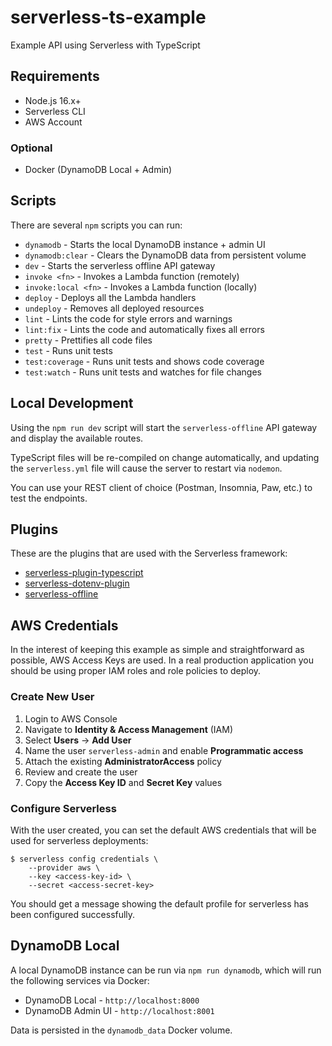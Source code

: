 # serverless-ts-example
Example API using Serverless with TypeScript

## Requirements

- Node.js 16.x+
- Serverless CLI
- AWS Account

### Optional
- Docker (DynamoDB Local + Admin)

## Scripts
There are several `npm` scripts you can run:

- `dynamodb` - Starts the local DynamoDB instance + admin UI
- `dynamodb:clear` - Clears the DynamoDB data from persistent volume
- `dev` - Starts the serverless offline API gateway
- `invoke <fn>` - Invokes a Lambda function (remotely)
- `invoke:local <fn>` - Invokes a Lambda function (locally)
- `deploy` - Deploys all the Lambda handlers
- `undeploy` - Removes all deployed resources
- `lint` - Lints the code for style errors and warnings
- `lint:fix` - Lints the code and automatically fixes all errors
- `pretty` - Prettifies all code files
- `test` - Runs unit tests
- `test:coverage` - Runs unit tests and shows code coverage
- `test:watch` - Runs unit tests and watches for file changes

## Local Development
Using the `npm run dev` script will start the `serverless-offline` API gateway and display the available routes.

TypeScript files will be re-compiled on change automatically, and updating the `serverless.yml` file will cause the server to restart via `nodemon`.

You can use your REST client of choice (Postman, Insomnia, Paw, etc.) to test the endpoints.
## Plugins
These are the plugins that are used with the Serverless framework:

- [serverless-plugin-typescript](https://www.serverless.com/plugins/serverless-plugin-typescript)
- [serverless-dotenv-plugin](https://www.serverless.com/plugins/serverless-dotenv-plugin)
- [serverless-offline](https://www.serverless.com/plugins/serverless-offline)

## AWS Credentials
In the interest of keeping this example as simple and straightforward as possible, AWS Access Keys are used.
In a real production application you should be using proper IAM roles and role policies to deploy.

### Create New User

1. Login to AWS Console
2. Navigate to **Identity & Access Management** (IAM)
3. Select **Users** -> **Add User**
4. Name the user `serverless-admin` and enable **Programmatic access**
5. Attach the existing **AdministratorAccess** policy
6. Review and create the user
7. Copy the **Access Key ID** and **Secret Key** values

### Configure Serverless
With the user created, you can set the default AWS credentials that will be used for serverless deployments:

```shell
$ serverless config credentials \
    --provider aws \
    --key <access-key-id> \
    --secret <access-secret-key>
```

You should get a message showing the default profile for serverless has been configured successfully.

## DynamoDB Local
A local DynamoDB instance can be run via `npm run dynamodb`, which will run the following services via Docker:

- DynamoDB Local - `http://localhost:8000`
- DynamoDB Admin UI - `http://localhost:8001`

Data is persisted in the `dynamodb_data` Docker volume.
